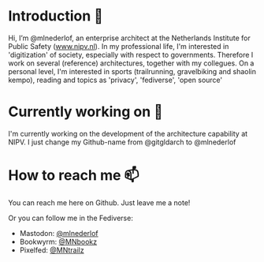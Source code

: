 # Introduction 👋 
Hi, I’m @mlnederlof, an enterprise architect at the Netherlands Institute for Public Safety (www.nipv.nl). In my professional life, I'm interested in 'digitization' of society, especially with respect to governments. Therefore I work on several (reference) architectures, together with my collegues.
On a personal level, I'm interested in sports (trailrunning, gravelbiking and shaolin kempo), reading and topics as 'privacy', 'fediverse', 'open source'

# Currently working on 🌱
I'm currently working on the development of the architecture capability at NIPV.
I just change my Github-name from @gitgldarch to @mlnederlof

# How to reach me 📫
You can reach me here on Github. Just leave me a note!

Or you can follow me in the Fediverse:
* Mastodon: [@mlnederlof](https://mastodon.online/@mnederlo)
* Bookwyrm: [@MNbookz](bookwyrm.social/@MNbookz)
* Pixelfed: [@MNtrailz](pixelfed.social/@MNtrailz)


<!---
gitgldarch/gitgldarch is a ✨ special ✨ repository because its `README.md` (this file) appears on your GitHub profile.
You can click the Preview link to take a look at your changes.
--->

